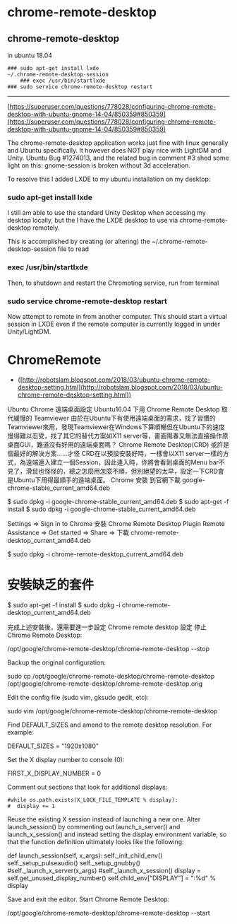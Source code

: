 # chrome-remote-desktop

## chrome-remote-desktop

in ubuntu 18.04

```
### sudo apt-get install lxde
~/.chrome-remote-desktop-session
    ### exec /usr/bin/startlxde
### sudo service chrome-remote-desktop restart

```

---

[https://superuser.com/questions/778028/configuring-chrome-remote-desktop-with-ubuntu-gnome-14-04/850359#850359](https://superuser.com/questions/778028/configuring-chrome-remote-desktop-with-ubuntu-gnome-14-04/850359#850359)

The chrome-remote-desktop application works just fine with linux generally and Ubuntu specifically. It however does NOT play nice with LightDM and Unity. Ubuntu Bug #1274013, and the related bug in comment #3 shed some light on this: gnome-session is broken without 3d acceleration.

To resolve this I added LXDE to my ubuntu installation on my desktop:

### sudo apt-get install lxde

I still am able to use the standard Unity Desktop when accessing my desktop locally, but the I have the LXDE desktop to use via chrome-remote-desktop remotely.

This is accomplished by creating (or altering) the ~/.chrome-remote-desktop-session file to read

### exec /usr/bin/startlxde

Then, to shutdown and restart the Chromoting service, run from terminal

### sudo service chrome-remote-desktop restart

Now attempt to remote in from another computer. This should start a virtual session in LXDE even if the remote computer is currently logged in under Unity/LightDM.

# ChromeRemote

- ([http://robotslam.blogspot.com/2018/03/ubuntu-chrome-remote-desktop-setting.html](http://robotslam.blogspot.com/2018/03/ubuntu-chrome-remote-desktop-setting.html))

Ubuntu Chrome 遠端桌面設定
Ubuntu16.04 下用 Chrome Remote Desktop 取代緩慢的 Teamviewer
由於在Ubuntu下有使用遠端桌面的需求，找了習慣的Teamviewer來用，發現Teamviewer在Windows下算順暢但在Ubuntu下的速度慢得難以忍受，找了其它的替代方案如X11 server等，畫面陽春又無法直接操作原桌面GUI，難道沒有好用的遠端桌面嗎？
Chrome Remote Desktop(CRD) 或許是個最好的解決方案……才怪
CRD在以預設安裝好時，一樣會以X11 server一樣的方式，為遠端連入建立一個Session，因此連入時，你將會看到桌面的Menu bar不見了，滑鼠也怪怪的，總之怎麼用怎麼不順，但別絕望的太早，設定一下CRD會是Ubuntu下用得最順手的遠端桌面。
Chrome 安裝
到官網下載 google-chrome-stable_current_amd64.deb

$ sudo dpkg -i google-chrome-stable_current_amd64.deb
$ sudo apt-get -f install
$ sudo dpkg -i google-chrome-stable_current_amd64.deb

Settings => Sign in to Chrome
安裝 Chrome Remote Desktop Plugin
Remote Assistance => Get started => Share => 下載 chrome-remote-desktop_current_amd64.deb

$ sudo dpkg -i chrome-remote-desktop_current_amd64.deb

# 安裝缺乏的套件

$ sudo apt-get -f install
$ sudo dpkg -i chrome-remote-desktop_current_amd64.deb

完成上述安裝後，還需要進一步設定
Chrome remote desktop 設定
停止 Chrome Remote Desktop:

/opt/google/chrome-remote-desktop/chrome-remote-desktop --stop

Backup the original configuration:

sudo cp /opt/google/chrome-remote-desktop/chrome-remote-desktop /opt/google/chrome-remote-desktop/chrome-remote-desktop.orig

Edit the config file (sudo vim, gksudo gedit, etc):

sudo vim /opt/google/chrome-remote-desktop/chrome-remote-desktop

Find DEFAULT_SIZES and amend to the remote desktop resolution. For example:

DEFAULT_SIZES = "1920x1080"

Set the X display number to console (0):

FIRST_X_DISPLAY_NUMBER = 0

Comment out sections that look for additional displays:

```
#while os.path.exists(X_LOCK_FILE_TEMPLATE % display):
#  display += 1

```

Reuse the existing X session instead of launching a new one. Alter launch_session() by commenting out launch_x_server() and launch_x_session() and instead setting the display environment variable, so that the function definition ultimately looks like the following:

def launch_session(self, x_args):
self._init_child_env()
self._setup_pulseaudio()
self._setup_gnubby()
#self._launch_x_server(x_args)
#self._launch_x_session()
display = self.get_unused_display_number()
self.child_env["DISPLAY"] = ":%d" % display

Save and exit the editor. Start Chrome Remote Desktop:

/opt/google/chrome-remote-desktop/chrome-remote-desktop --start